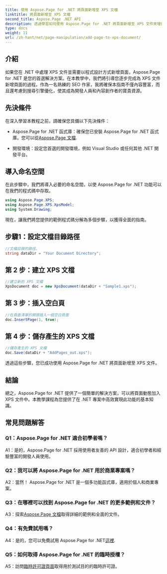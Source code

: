 ```yaml
---
title: 使用 Aspose.Page for .NET 將頁面新增至 XPS 文檔
linktitle: 將頁面新增至 XPS 文檔
second_title: Aspose.Page .NET API
description: 透過學習如何使用 Aspose.Page for .NET 將頁面新增至 XPS 文件來增強您的 .NET 應用程式。請按照我們的逐步指南進行無縫整合。
type: docs
weight: 11
url: /zh-hant/net/page-manipulation/add-page-to-xps-document/
---
```

## 介紹

如果您在 .NET 中處理 XPS 文件並需要以程式設計方式新增頁面，Aspose.Page for .NET 是您的首選解決方案。在本教學中，我們將引導您逐步完成為 XPS 文件新增頁面的過程。作為一名熟練的 SEO 作家，我將確保本指南不僅內容豐富，而且還考慮到搜尋引擎優化，使其成為開發人員和內容創作者的寶貴資源。

## 先決條件

在深入學習本教程之前，請確保您具備以下先決條件：

-  Aspose.Page for .NET 函式庫：確保您已安裝 Aspose.Page for .NET 函式庫。您可以從[Aspose.Page 文檔](https://reference.aspose.com/page/net/).

- 開發環境：設定您首選的開發環境，例如 Visual Studio 或任何其他 .NET 開發平台。

## 導入命名空間

在此步驟中，我們將導入必要的命名空間，以使 Aspose.Page for .NET 功能可以在我們的程式碼中存取。

```csharp
using Aspose.Page.XPS;
using Aspose.Page.XPS.XpsModel;
using System.Drawing;
```

現在，讓我們將您提供的範例程式碼分解為多個步驟，以獲得全面的指南。

## 步驟1：設定文檔目錄路徑

```csharp
//文檔目錄的路徑。
string dataDir = "Your Document Directory";
```

## 第 2 步：建立 XPS 文檔

```csharp
//建立新的 XPS 文檔
XpsDocument doc = new XpsDocument(dataDir + "Sample1.xps");
```

## 第 3 步：插入空白頁

```csharp
//在頁面清單的開頭插入一個空白頁面
doc.InsertPage(1, true);
```

## 第 4 步：儲存產生的 XPS 文檔

```csharp
//儲存產生的 XPS 文檔
doc.Save(dataDir + "AddPages_out.xps");
```

透過這些步驟，您已成功使用 Aspose.Page for .NET 將頁面新增至 XPS 文件。

## 結論

總之，Aspose.Page for .NET 提供了一個簡單的解決方案，可以將頁面動態加入 XPS 文件中。本教學課程為您提供了在 .NET 專案中高效實現此功能的基本知識。

## 常見問題解答

### Q1：Aspose.Page for .NET 適合初學者嗎？

A1：是的，Aspose.Page for .NET 採用使用者友善的 API 設計，適合初學者和經驗豐富的開發人員使用。

### Q2：我可以將 Aspose.Page for .NET 用於商業專案嗎？

A2：當然！ Aspose.Page for .NET 是一個多功能函式庫，適用於個人和商業專案。

### Q3：在哪裡可以找到 Aspose.Page for .NET 的更多範例和文件？

 A3：探索[Aspose.Page 文檔](https://reference.aspose.com/page/net/)取得詳細的範例和全面的文件。

### Q4：有免費試用嗎？

A4：是的，您可以免費試用 Aspose.Page for .NET[這裡](https://releases.aspose.com/).

### Q5：如何取得 Aspose.Page for .NET 的臨時授權？

 A5：訪問[臨時許可證頁面](https://purchase.aspose.com/temporary-license/)取得用於測試目的的臨時許可證。
